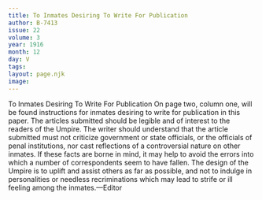 ```yaml
---
title: To Inmates Desiring To Write For Publication
author: B-7413
issue: 22
volume: 3
year: 1916
month: 12
day: V
tags:
layout: page.njk
image:
---
```

To Inmates Desiring To Write For Publication       On page two, column one, will be found instructions for inmates desiring to write for publication in this paper. The articles submitted should be legible and of interest to the readers of the Umpire. The writer should understand that the article submitted must not criticize government or state officials, or the officials of penal institutions, nor cast reflections of a controversial nature on other inmates. If these facts are borne in mind, it may help to avoid the errors into which a number of correspondents seem to have fallen.       The design of the Umpire is to uplift and assist others as far as possible, and not to indulge in personalities or needless recriminations which may lead to strife or ill feeling among the inmates.—Editor




